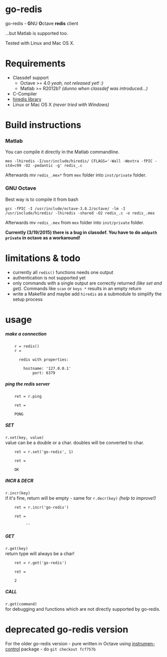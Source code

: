 # go-redis

go-redis - **G**NU **O**ctave **redis** client

...but Matlab is supported too.

Tested with Linux and Mac OS X.


# Requirements

* Classdef support
  * Octave >= 4.0 _yeah, not released yet! :)_
  * Matlab >= R2012b? _(dunno when classdef was introduced...)_
* C-Compiler
* [hiredis library](https://github.com/redis/hiredis/)
* Linux or Mac OS X _(never tried with Windows)_


# Build instructions

### Matlab

You can compile it directly in the Matlab commandline.

    mex -lhiredis -I/usr/include/hiredis/ CFLAGS='-Wall -Wextra -fPIC -std=c99 -O2 -pedantic -g' redis_.c

Afterwards mv `redis_.mex*` from `mex` folder into `inst/private` folder.

### GNU Octave

Best way is to compile it from bash

    gcc -fPIC -I /usr/include/octave-3.8.2/octave/ -lm -I /usr/include/hiredis/ -lhiredis -shared -O2 redis_.c -o redis_.mex

Afterwards mv `redis_.mex` from `mex` folder into `inst/private` folder.

**Currently (3/19/2015) there is a bug in classdef. You have to do `addpath private` in octave as a workaround!**


# limitations & todo

* currently all `redis()` functions needs one output
* authentication is not supported yet
* only commands with a single output are correctly returned _(like set and get)_. Commands like `scan` or `keys *` results in an empty return
* write a Makefile and maybe add `hiredis` as a submodule to simplify the setup process



# usage


##### make a connection

        r = redis()
        r = 

          redis with properties:

            hostname: '127.0.0.1'
                port: 6379

##### ping the redis server

        ret = r.ping

        ret =

        PONG

##### SET
`r.set(key, value)`  
value can be a double or a char. doubles will be converted to char.

        ret = r.set('go-redis', 1)

        ret =

        OK

##### INCR & DECR
`r.incr(key)`  
if it's fine, return will be empty - same for `r.decr(key)` _(help to improve!)_

        ret = r.incr('go-redis')

        ret =

             ''

##### GET  
`r.get(key)`  
return type will always be a char!

        ret = r.get('go-redis')

        ret =

        2

##### CALL
`r.get(command)`  
for debugging and functions which are not directly supported by go-redis.




# deprecated go-redis version

For the older go-redis version - pure written in Octave using
[instrumen-control](http://octave.sourceforge.net/instrument-control/index.html) package - do `git checkout fcf757b`


